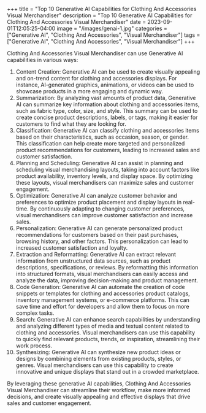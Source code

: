 +++
title = "Top 10 Generative AI Capabilities for Clothing And Accessories Visual Merchandiser"
description = "Top 10 Generative AI Capabilities for Clothing And Accessories Visual Merchandiser"
date = 2023-09-01T12:05:25-04:00
image = "/images/genai-1.jpg"
categories = ["Generative AI", "Clothing And Accessories", "Visual Merchandiser"]
tags = ["Generative AI", "Clothing And Accessories", "Visual Merchandiser"]
+++

Clothing And Accessories Visual Merchandiser can use Generative AI capabilities in various ways:

1. Content Creation: Generative AI can be used to create visually appealing and on-trend content for clothing and accessories displays. For instance, AI-generated graphics, animations, or videos can be used to showcase products in a more engaging and dynamic way.
2. Summarization: By analyzing vast amounts of product data, Generative AI can summarize key information about clothing and accessories items, such as fabric type, color, size, and style. This summary can be used to create concise product descriptions, labels, or tags, making it easier for customers to find what they are looking for.
3. Classification: Generative AI can classify clothing and accessories items based on their characteristics, such as occasion, season, or gender. This classification can help create more targeted and personalized product recommendations for customers, leading to increased sales and customer satisfaction.
4. Planning and Scheduling: Generative AI can assist in planning and scheduling visual merchandising layouts, taking into account factors like product availability, inventory levels, and display space. By optimizing these layouts, visual merchandisers can maximize sales and customer engagement.
5. Optimization: Generative AI can analyze customer behavior and preferences to optimize product placement and display layouts in real-time. By continuously adapting to changing customer preferences, visual merchandisers can improve customer satisfaction and increase sales.
6. Personalization: Generative AI can generate personalized product recommendations for customers based on their past purchases, browsing history, and other factors. This personalization can lead to increased customer satisfaction and loyalty.
7. Extraction and Reformatting: Generative AI can extract relevant information from unstructured data sources, such as product descriptions, specifications, or reviews. By reformatting this information into structured formats, visual merchandisers can easily access and analyze the data, improving decision-making and product management.
8. Code Generation: Generative AI can automate the creation of code snippets or templates for clothing and accessories product catalogs, inventory management systems, or e-commerce platforms. This can save time and effort for developers and allow them to focus on more complex tasks.
9. Search: Generative AI can enhance search capabilities by understanding and analyzing different types of media and textual content related to clothing and accessories. Visual merchandisers can use this capability to quickly find relevant products, trends, or inspiration, streamlining their work process.
10. Synthesizing: Generative AI can synthesize new product ideas or designs by combining elements from existing products, styles, or genres. Visual merchandisers can use this capability to create innovative and unique displays that stand out in a crowded marketplace.

By leveraging these generative AI capabilities, Clothing And Accessories Visual Merchandiser can streamline their workflow, make more informed decisions, and create visually appealing and effective displays that drive sales and customer engagement.